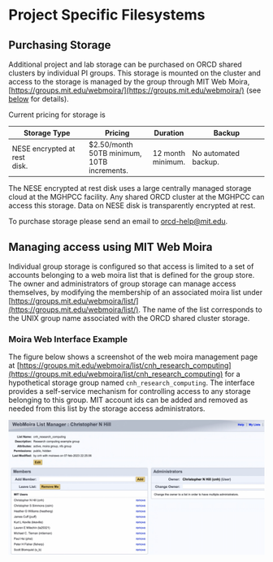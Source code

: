# Project Specific Filesystems

## Purchasing Storage

Additional project and lab storage can be purchased on ORCD shared clusters by individual
PI groups. This storage is mounted on the cluster and access to the storage is managed 
by the group through MIT Web Moira, [https://groups.mit.edu/webmoira/](https://groups.mit.edu/webmoira/) (see [below](#managing-access-using-mit-web-moira) for details).

Current pricing for storage is

| Storage Type      | Pricing | Duration | Backup |
| ----------- | ----------- |----------- |----------- |
| NESE encrypted at rest <br>  disk.      | $2.50/month <br> 50TB minimum, <br>   10TB increments. |12 month <br> minimum.| No automated backup. |

The NESE encrypted at rest disk uses a large centrally managed storage cloud at the MGHPCC
facility. Any shared ORCD cluster at the MGHPCC can access this storage. Data on NESE disk
is transparently encrypted at rest.

To purchase storage please send an email to [orcd-help@mit.edu](mailto:orcd-help@mit.edu).

## Managing access using MIT Web Moira

Individual group storage is configured so that access is limited to a set
of accounts belonging to a web moira list that is defined for the group
store. The owner and administrators of group storage can manage
access themselves, by modifying the membership of an associated moira list
under [https://groups.mit.edu/webmoira/list/](https://groups.mit.edu/webmoira/list/). The name of the
list corresponds to the UNIX group name associated with the ORCD shared 
cluster storage.

### Moira Web Interface Example

The figure below shows a screenshot of the web moira management page at
[https://groups.mit.edu/webmoira/list/cnh_research_computing](https://groups.mit.edu/webmoira/list/cnh_research_computing) for a hypothetical
storage group named ``cnh_research_computing``. The interface provides a 
self-service mechanism for controlling access to any storage belonging to
this group. MIT account ids can be added and 
removed as needed from this list by the storage access administrators.

![Screen shot of Moira interface](moira-example.jpg)

